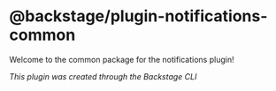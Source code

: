 # @backstage/plugin-notifications-common

Welcome to the common package for the notifications plugin!

_This plugin was created through the Backstage CLI_
